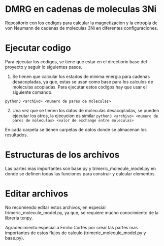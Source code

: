 # DMRG en cadenas de moleculas 3Ni

Repositorio con los codigos para calcular la magnetizacion y la entropia de von Neumann de cadenas de moleculas 3Ni en diferentes configuraciones.


# Ejecutar codigo
Para ejecutar los codigos, se tiene que estar en el directiorio base del proyecto y seguir lo siguientes pasos.
1. Se tienen que calcular los estados de minima energia para cadenas desacopladas, ya que, estas se usan como base para los calculos de moleculas acopladas. Para ejecutar estos codigos hay que usar el siguiente comando.

`
python3 <archivo> <numero de pares de moleculas>
`

2. Una vez que se tienen los datos de moleculas desacopladas, se pueden ejecutar los otros, la ejecucion es similar
`
python3 <archivo> <numero de pares de moleculas> <valor de exchange entre moleculas>
`

En cada carpeta se tienen carpetas de datos donde se almacenan los resultados.

# Estructuras de los archivos
Las partes mas importantes son base.py y trimeric_molecule_model.py en donde se definen todas las funciones para construir y calcular elementos. 

# Editar archivos
No recomiendo editar estos archivos, en especial trimeric_molecule_model.py, ya que, se requiere mucho conocimiento de la libreria tenpy.

Agradecimiento especial a Emilio Cortes por crear las partes mas importantes de estos flujos de calculo (trimeric_molecule_model.py y base.py).